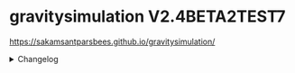 # gravitysimulation V2.4BETA2TEST7
https://sakamsantparsbees.github.io/gravitysimulation/

<details>
  <summary>Changelog</summary>
  <p>

<!-- 
    V2.0.1:
    - Fixed gravitational issues
    
    V2.0.2:
    - Changed accerlation calculations
    
    V2.0.3:
    - Fixed viewport size problem on portable devices
    - Fixed end simulation button
    
    V2.0.4:
    - Fixed settings svg icon on webkit
    - Added margin between buttons in popups (eg. settings)
    
    V2.0.5:
    - Added inital velocity settings
    - New faviicon
     -->
    V2.1:
    - Generate particles with desired position and ID idea(structure) added
    - Canceled selection features
    - Simulation pause when tab is inactive
    - Fixed distance ratio problems

    V2.2:
    - Generate on click/touch feature with desired position and ID system implemented
    - Added new zoom and drag system
    - Random generation follows with zoom and drag
    - Fixed zero mass acceraltion bug

    V2.3:
    - Fixed UI system (Unable callout popup when hold touch on touch devices and more responsive)

    V2.3.1:
    - Fixed untabbable bug on touch devices

    V2.3.2
    - Dragging function in touching devices implemented

    V2.4BETA
    - Added template system
    - Reworked Particle system
    - Fixed pause button shifted lower in webkit
    - Fixed on generate bug when zoomed

    V2.4BETA1
    - Removed hr between templates
    - Added solar system
    - Fixed gravitational attraction miscalculated formula

    V2.4BETA2TEST1
    - Added wheel zoom and pinch zoom (Real Feature)
    - Particles vx vy ax ay property syncs with distance ratio (Real Feature)

    V2.4BETA2TEST2
    - Replace favicon (DB purpose)

    V2.4BETA2TEST3
    - Embedded favicon to html base64 (DB purpose)
    - Added hypotenuse while pinching (DB purpose)

    V2.4BETA2TEST4
    - Added debug for touches (DB purpose)

    V2.4BETA2TEST5
    - Added index for debugging (DB purpose)

    V2.2BETA2TEST6
    - changed favicon png to ico (attemp to fix unshown icon on ipad google) (DB purpose)

    V2.2BETA2TEST7
    - Used realfavicongenerator website tool and icon package
  </p>
</details>